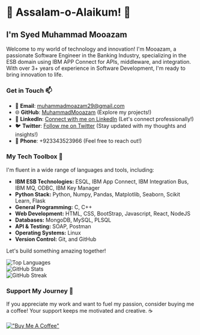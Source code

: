 <!-- Introduction -->
# 👋 Assalam-o-Alaikum! 🚀
## I'm Syed Muhammad Mooazam

Welcome to my world of technology and innovation! I'm Mooazam, a passionate Software Engineer in the Banking Industry, specializing in the ESB domain using IBM APP Connect for APIs, middleware, and integration. With over 3+ years of experience in Software Development, I'm ready to bring innovation to life.

<!-- Contact Information -->
### Get in Touch 📫
- 📧 **Email**: [muhammadmoazam29@gmail.com](mailto:muhammadmoazam29@gmail.com) <br>
- 🌐 **GitHub**: [MuhammadMooazam](https://github.com/MuhammadMooazam) (Explore my projects!) <br>
- 🌟 **LinkedIn**: [Connect with me on LinkedIn](https://www.linkedin.com/in/mooazam/) (Let's connect professionally!) <br>
- 🐦 **Twitter**: [Follow me on Twitter](https://twitter.com/SMMooazam) (Stay updated with my thoughts and insights!) <br>
- 📱 **Phone**:  +923343523966 (Feel free to reach out!)

<!-- Tech Toolbox -->
### My Tech Toolbox 🧰
I'm fluent in a wide range of languages and tools, including:
- **IBM ESB Technologies:** ESQL, IBM App Connect, IBM Integration Bus, IBM MQ, ODBC, IBM Key Manager
- **Python Stack:** Python, Numpy, Pandas, Matplotlib, Seaborn, Scikit Learn, Flask
- **General Programming:** C, C++
- **Web Development:** HTML, CSS, BootStrap, Javascript, React, NodeJS
- **Databases:** MongoDB, MySQL, PLSQL
- **API & Testing:** SOAP, Postman
- **Operating Systems:** Linux
- **Version Control:** Git, and GitHub

Let's build something amazing together!

<!-- GitHub Stats -->
![Top Languages](https://github-readme-stats.vercel.app/api/top-langs?username=muhammadmooazam&hide_progress=true&theme=cobalt) <br>
![GitHub Stats](https://github-readme-stats.vercel.app/api?username=muhammadmooazam&show_icons=true&locale=en&theme=cobalt) <br>
![GitHub Streak](https://github-readme-streak-stats.herokuapp.com/?user=muhammadmooazam&theme=cobalt)

<!-- Support My Journey -->
### Support My Journey 🚀
If you appreciate my work and want to fuel my passion, consider buying me a coffee! Your support keeps me motivated and creative. ☕ <br> <br>
[!["Buy Me A Coffee"](https://www.buymeacoffee.com/assets/img/custom_images/yellow_img.png)](https://www.buymeacoffee.com/smmooazam)


